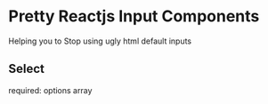 # Pretty Reactjs Input Components

Helping you to Stop using ugly html default inputs

## Select

required: options array